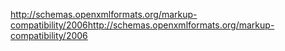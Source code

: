 <span data-ttu-id="f897a-101">http://schemas.openxmlformats.org/markup-compatibility/2006</span><span class="sxs-lookup"><span data-stu-id="f897a-101">http://schemas.openxmlformats.org/markup-compatibility/2006</span></span>
